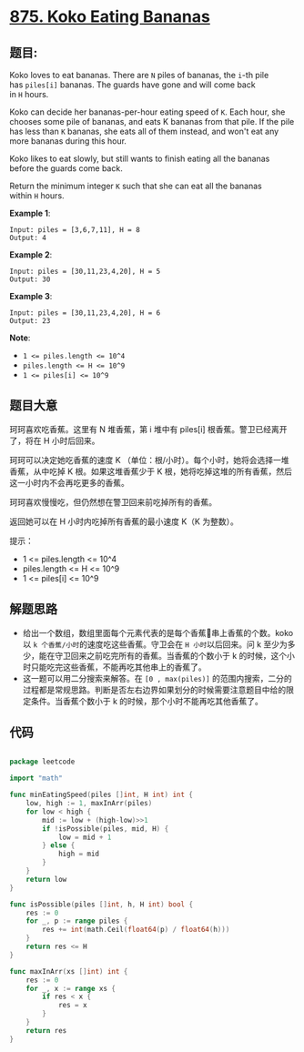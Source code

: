 # [875. Koko Eating Bananas](https://leetcode.com/problems/koko-eating-bananas/)


## 题目:

Koko loves to eat bananas. There are `N` piles of bananas, the `i`-th pile has `piles[i]` bananas. The guards have gone and will come back in `H` hours.

Koko can decide her bananas-per-hour eating speed of `K`. Each hour, she chooses some pile of bananas, and eats K bananas from that pile. If the pile has less than `K` bananas, she eats all of them instead, and won't eat any more bananas during this hour.

Koko likes to eat slowly, but still wants to finish eating all the bananas before the guards come back.

Return the minimum integer `K` such that she can eat all the bananas within `H` hours.

**Example 1**:

    Input: piles = [3,6,7,11], H = 8
    Output: 4

**Example 2**:

    Input: piles = [30,11,23,4,20], H = 5
    Output: 30

**Example 3**:

    Input: piles = [30,11,23,4,20], H = 6
    Output: 23

**Note**:

- `1 <= piles.length <= 10^4`
- `piles.length <= H <= 10^9`
- `1 <= piles[i] <= 10^9`


## 题目大意


珂珂喜欢吃香蕉。这里有 N 堆香蕉，第 i 堆中有 piles[i] 根香蕉。警卫已经离开了，将在 H 小时后回来。

珂珂可以决定她吃香蕉的速度 K （单位：根/小时）。每个小时，她将会选择一堆香蕉，从中吃掉 K 根。如果这堆香蕉少于 K 根，她将吃掉这堆的所有香蕉，然后这一小时内不会再吃更多的香蕉。  

珂珂喜欢慢慢吃，但仍然想在警卫回来前吃掉所有的香蕉。

返回她可以在 H 小时内吃掉所有香蕉的最小速度 K（K 为整数）。

提示：

- 1 <= piles.length <= 10^4
- piles.length <= H <= 10^9
- 1 <= piles[i] <= 10^9



## 解题思路


- 给出一个数组，数组里面每个元素代表的是每个香蕉🍌串上香蕉的个数。koko 以 `k 个香蕉/小时`的速度吃这些香蕉。守卫会在 `H 小时`以后回来。问 k 至少为多少，能在守卫回来之前吃完所有的香蕉。当香蕉的个数小于 k 的时候，这个小时只能吃完这些香蕉，不能再吃其他串上的香蕉了。
- 这一题可以用二分搜索来解答。在 `[0 , max(piles)]` 的范围内搜索，二分的过程都是常规思路。判断是否左右边界如果划分的时候需要注意题目中给的限定条件。当香蕉个数小于 k 的时候，那个小时不能再吃其他香蕉了。


## 代码

```go

package leetcode

import "math"

func minEatingSpeed(piles []int, H int) int {
	low, high := 1, maxInArr(piles)
	for low < high {
		mid := low + (high-low)>>1
		if !isPossible(piles, mid, H) {
			low = mid + 1
		} else {
			high = mid
		}
	}
	return low
}

func isPossible(piles []int, h, H int) bool {
	res := 0
	for _, p := range piles {
		res += int(math.Ceil(float64(p) / float64(h)))
	}
	return res <= H
}

func maxInArr(xs []int) int {
	res := 0
	for _, x := range xs {
		if res < x {
			res = x
		}
	}
	return res
}

```
